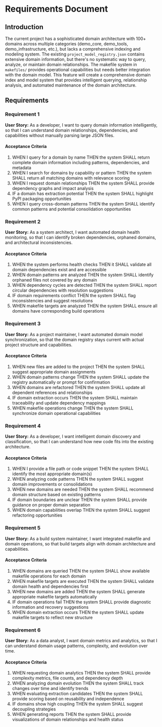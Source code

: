 # Requirements Document

## Introduction

The current project has a sophisticated domain architecture with 100+ domains across multiple categories (demo_core, demo_tools, demo_infrastructure, etc.), but lacks a comprehensive indexing and modeling system. The existing `project_model_registry.json` contains extensive domain information, but there's no systematic way to query, analyze, or maintain domain relationships. The makefile system in `makefiles/` provides operational capabilities but needs better integration with the domain model. This feature will create a comprehensive domain index and model system that provides intelligent querying, relationship analysis, and automated maintenance of the domain architecture.

## Requirements

### Requirement 1

**User Story:** As a developer, I want to query domain information intelligently, so that I can understand domain relationships, dependencies, and capabilities without manually parsing large JSON files.

#### Acceptance Criteria

1. WHEN I query for a domain by name THEN the system SHALL return complete domain information including patterns, dependencies, and metadata
2. WHEN I search for domains by capability or pattern THEN the system SHALL return all matching domains with relevance scoring
3. WHEN I request domain relationships THEN the system SHALL provide dependency graphs and impact analysis
4. IF a domain has extraction potential THEN the system SHALL highlight PyPI packaging opportunities
5. WHEN I query cross-domain patterns THEN the system SHALL identify common patterns and potential consolidation opportunities

### Requirement 2

**User Story:** As a system architect, I want automated domain health monitoring, so that I can identify broken dependencies, orphaned domains, and architectural inconsistencies.

#### Acceptance Criteria

1. WHEN the system performs health checks THEN it SHALL validate all domain dependencies exist and are accessible
2. WHEN domain patterns are analyzed THEN the system SHALL identify orphaned files not covered by any domain
3. WHEN dependency cycles are detected THEN the system SHALL report circular dependencies with resolution suggestions
4. IF domain requirements conflict THEN the system SHALL flag inconsistencies and suggest resolutions
5. WHEN makefile targets are analyzed THEN the system SHALL ensure all domains have corresponding build operations

### Requirement 3

**User Story:** As a project maintainer, I want automated domain model synchronization, so that the domain registry stays current with actual project structure and capabilities.

#### Acceptance Criteria

1. WHEN new files are added to the project THEN the system SHALL suggest appropriate domain assignments
2. WHEN domain patterns change THEN the system SHALL update the registry automatically or prompt for confirmation
3. WHEN domains are refactored THEN the system SHALL update all dependent references and relationships
4. IF domain extraction occurs THEN the system SHALL maintain traceability and update dependency mappings
5. WHEN makefile operations change THEN the system SHALL synchronize domain operational capabilities

### Requirement 4

**User Story:** As a developer, I want intelligent domain discovery and classification, so that I can understand how new code fits into the existing architecture.

#### Acceptance Criteria

1. WHEN I provide a file path or code snippet THEN the system SHALL identify the most appropriate domain(s)
2. WHEN analyzing code patterns THEN the system SHALL suggest domain improvements or consolidations
3. WHEN new domains are needed THEN the system SHALL recommend domain structure based on existing patterns
4. IF domain boundaries are unclear THEN the system SHALL provide guidance on proper domain separation
5. WHEN domain capabilities overlap THEN the system SHALL suggest refactoring opportunities

### Requirement 5

**User Story:** As a build system maintainer, I want integrated makefile and domain operations, so that build targets align with domain architecture and capabilities.

#### Acceptance Criteria

1. WHEN domains are queried THEN the system SHALL show available makefile operations for each domain
2. WHEN makefile targets are executed THEN the system SHALL validate domain health and dependencies first
3. WHEN new domains are added THEN the system SHALL generate appropriate makefile targets automatically
4. IF domain operations fail THEN the system SHALL provide diagnostic information and recovery suggestions
5. WHEN domain extraction occurs THEN the system SHALL update makefile targets to reflect new structure

### Requirement 6

**User Story:** As a data analyst, I want domain metrics and analytics, so that I can understand domain usage patterns, complexity, and evolution over time.

#### Acceptance Criteria

1. WHEN requesting domain analytics THEN the system SHALL provide complexity metrics, file counts, and dependency depth
2. WHEN analyzing domain evolution THEN the system SHALL track changes over time and identify trends
3. WHEN evaluating extraction candidates THEN the system SHALL provide scoring based on reusability and independence
4. IF domains show high coupling THEN the system SHALL suggest decoupling strategies
5. WHEN generating reports THEN the system SHALL provide visualizations of domain relationships and health status